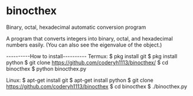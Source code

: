 # binocthex
Binary, octal, hexadecimal automatic conversion program

A program that converts integers into binary, octal, and hexadecimal numbers easily.
(You can also see the eigenvalue of the object.)

----------How to install----------
Termux:
$ pkg install git
$ pkg install python
$ git clone https://github.com/coderyh1113/binocthex/
$ cd binocthex
$ python binocthex.py

Linux:
$ apt-get install git
$ apt-get install python
$ git clone https://github.com/coderyh1113/binocthex
$ cd binocthex
$ ./binocthex.py
